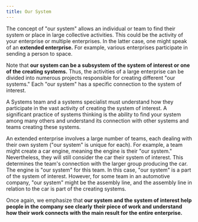 ```yaml
---
title: Our System
---
```


The concept of "our system" allows an individual or team to find their system or place in large collective activities. This could be the activity of your enterprise or multiple enterprises. In the latter case, one might speak of an **extended enterprise.** For example, various enterprises participate in sending a person to space.

Note that **our system can be a subsystem of the system of interest or one of the creating systems.** Thus, the activities of a large enterprise can be divided into numerous projects responsible for creating different "our systems." Each "our system" has a specific connection to the system of interest.

A Systems team and a systems specialist must understand how they participate in the vast activity of creating the system of interest. A significant practice of systems thinking is the ability to find your system among many others and understand its connection with other systems and teams creating these systems.

An extended enterprise involves a large number of teams, each dealing with their own system ("our system" is unique for each). For example, a team might create a car engine, meaning the engine is their "our system." Nevertheless, they will still consider the car their system of interest. This determines the team's connection with the larger group producing the car. The engine is "our system" for this team. In this case, "our system" is a part of the system of interest. However, for some team in an automotive company, "our system" might be the assembly line, and the assembly line in relation to the car is part of the creating systems.

Once again, we emphasize that **our system and the system of interest help people in the company see clearly** **their piece of work and understand how their work connects with the main result for the entire enterprise.**